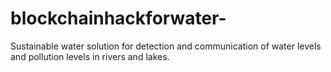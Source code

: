 # blockchainhackforwater-
Sustainable water solution for detection and communication of water levels and pollution levels in rivers and lakes. 
